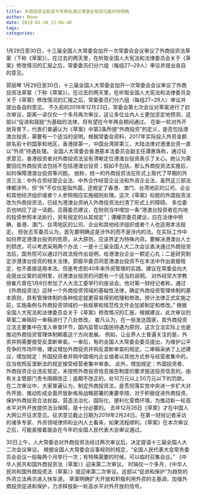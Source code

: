 ```yaml
---
title: 外商投资法有望今年两会通过港澳台投资归属尚待明确
author: None
date: 2019-01-30 22:06:40
tags: 
categories: 
---
```

1月29日至30日，十三届全国人大常委会加开一次常委会会议审议了外商投资法草案（下称《草案》）。在过去的两天里，在听取全国人大宪法和法律委员会关于《草案》修改情况的汇报之后，常委委员们分六组（每组27~29人）审议并提出各自的意见。
<!-- more -->
郭丽琴
1月29日至30日，十三届全国人大常委会加开一次常委会会议审议了外商投资法草案（下称《草案》）。在过去的两天里，在听取全国人大宪法和法律委员会关于《草案》修改情况的汇报之后，常委委员们分六组（每组27~29人）审议并提出各自的意见。
不久前的2018年12月23日，常委会第七次会议对草案进行了初次审议，距离一读仅仅一个多月再次审议，这让多位业内人士更加坚定地预测，这部以“促进和鼓励”为基础的法律，将有望在今年两会期间通过。
在新一轮对外开放背景下，代表们普遍认为《草案》中第2条所提“外商投资”的定义，是否包括港澳台投资，需要有一个适当的说明。根据常委会资料，2017年实际投入外资金额排名前十的国家和地区，香港排第一，中国台湾排第三，大陆法律对港澳台资一直以“外资”待遇处理。
全国人大常委会香港基本法委员会副主任谭惠珠称，通过征求意见，香港投资者对外商投资法没有清晰定位港澳台投资表示了关心。她认为需要回应外商投资法包括不包括港澳台投资；假如不包括，那么外商投资法实施后，如何保障港澳台投资等问题。
她称，统一的外商投资法在形式上取代了早期的外资三法：中外合资经营企业法、中外合作经营企业法和外资企业法，虽然这三部法律都涉外，但“外”不仅仅是指外国，还规定了香港、澳门、台湾地区的公司、企业和其他经济组织或者个人参照相应实施细则处理。这次《草案》标题的外国投资法改为外商投资法，已经为港澳台资纳入外商投资法扫清了形式上的障碍。
多位委员也响应了这一话题。吕薇委员建议，在附则当中增加一条“港澳台投资者在内地的投资参照本法执行，另有规定的从其规定”；谭耀宗委员建议，应在法律中明确，香港、澳门、台湾地区的公司、企业和其他经济组织或者个人也适用本法规定。
但张志军委员认为，首先要明确这是涉外的而不是涉内的法。在实际工作中如何界定港澳台投资的性质，从大原则，应该界定为特殊内资。要解决港澳台人士的顾虑，可以考虑采用两个办法：一是十三届全国人大二次会议表决通过外商投资法后，国务院可以通过行政法规作出说明，给港澳台企业一颗定心丸；二是研究制定涉港澳台投资的相关法律。郭振华委员同意港澳台投资不在本法中作出直接规定，也不直接适用本法，但是考虑到40年来外资管理的实践，建议在常委会向大会提出议案的说明里，对港澳台投资的问题有一个适当的说明。
对外经贸大学教授崔凡曾在1月8日参加了人大法工委举行的座谈会。他对第一财经记者称，通过《外商投资法》这样一个外商投资领域的基础性法律，确定外商投资管理体制的基本原则，原有管理体制的各种规定就更容易得到梳理和修改。预计法律正式实施之前，实施条例与外商投资领域的一些规章和规范性文件会加紧制定和修改。”
根据全国人大宪法和法律委员会关于《草案》修改情况的汇报，根据建议，此次审议的草案二审稿较一审稿进行了八处修改。
崔凡认为，在一些发达国家，其外商投资立法主要集中在准入审查环节，国内监管以国民待遇为原则，这次立法实际上也是推动外商投资管理体制朝着这个方向发展。
例如，让业界人士普遍关注的是，外资并购需要接受反垄断审查。一审后，有的全国人大常委会委员提出，为维护公平竞争的市场环境，建议增加外商投资并购反垄断审查的规定。二审稿采纳了上述建议，增加规定：外国投资者并购中国境内企业或者以其他方式参与经营者集中的，应当依照反垄断法的规定接受经营者集中审查。
此外，增加规定：外国投资者、外商投资企业违反规定，未按照外商投资信息报告制度的要求报送投资信息的，由有关主管部门责令限期改正；逾期不改正的，处10万元以上50万元以下的罚款。
在二次审议中，大家普遍认为，制定外商投资法，是贯彻落实党中央进一步扩大对外开放、推动形成全面开放新格局战略部署的重要举措，对于积极促进外商投资，保护外商投资合法权益，营造法治化、国际化、便利化营商环境，为推动新一轮高水平对外开放提供法治保障，是十分必要的。
去年12月26日《草案》才在中国人大网公开征求意见。征求意见截止日期为2019年2月24日。在第一财经记者采访的诸多专家、外资领域律师和业内人士看来，如果流程顺利，《草案》在本次审议之后，可能紧接着就会在今年的全国人民代表大会审议通过。
 
 
30日上午，人大常委会对外商投资法经过两次审议后，决定提请十三届全国人大二次会议审议。
根据全国人大常委会议事规则的规定，“全国人民代表大会常务委员会会议一般每两个月举行一次；有特殊需要的时候，可以临时召集会议。”
《中华人民共和国外商投资法（草案）》迎来第二次审议。
时隔仅一个多月，《中华人民共和国外商投资法（草案）》就迎来第二次审议。这部以“促进和保护”为趋势的外资立法再次进入快车道。
草案明确扩大开放和积极利用外资的主基调，加强外商投资促进和保护，力求释放新一轮高水平对外开放的信号。
